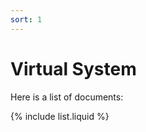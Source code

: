 ```yaml
---
sort: 1
---
```


# Virtual System

Here is a list of documents:

{% include list.liquid %}

